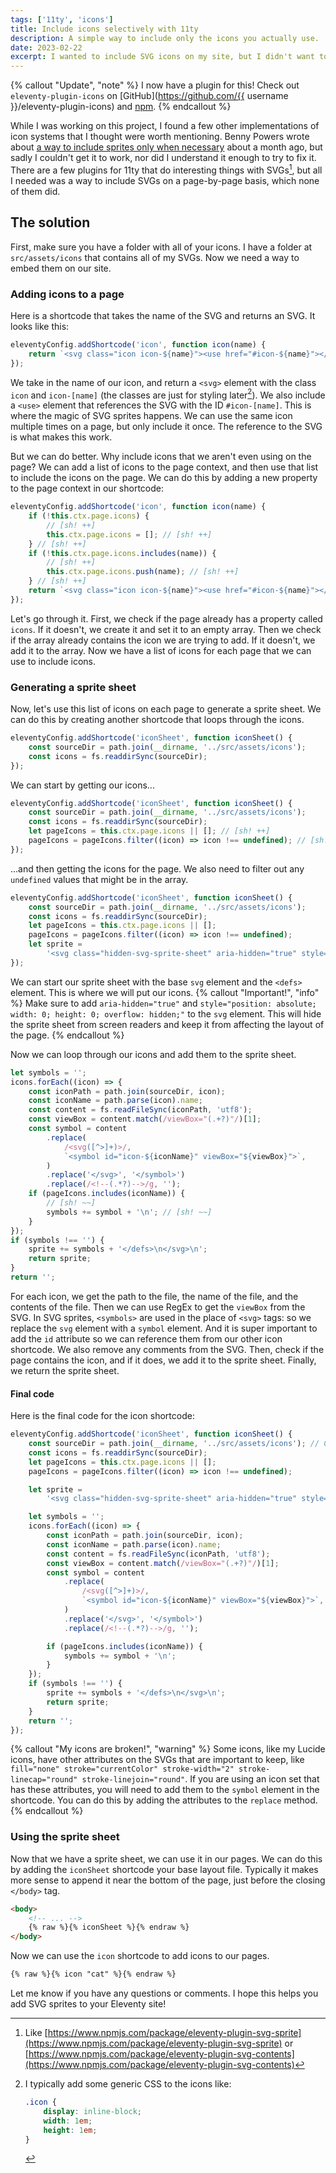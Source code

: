 ```yaml
---
tags: ['11ty', 'icons']
title: Include icons selectively with 11ty
description: A simple way to include only the icons you actually use.
date: 2023-02-22
excerpt: I wanted to include SVG icons on my site, but I didn't want to include all of them on every page. Here's how I did it.
---
```


{% callout "Update", "note" %}
I now have a plugin for this! Check out `eleventy-plugin-icons` on [GitHub](https://github.com/{{ username }}/eleventy-plugin-icons) and [npm](https://www.npmjs.com/package/eleventy-plugin-icons).
{% endcallout %}

While I was working on this project, I found a few other implementations of icon systems that I thought were worth mentioning. Benny Powers wrote about [a way to include sprites only when necessary](https://bennypowers.dev/posts/11ty-svg-sprites/) about a month ago, but sadly I couldn't get it to work, nor did I understand it enough to try to fix it. There are a few plugins for 11ty that do interesting things with SVGs[^1], but all I needed was a way to include SVGs on a page-by-page basis, which none of them did.

## The solution

First, make sure you have a folder with all of your icons. I have a folder at `src/assets/icons` that contains all of my SVGs. Now we need a way to embed them on our site.

### Adding icons to a page

Here is a shortcode that takes the name of the SVG and returns an SVG. It looks like this:

```js
eleventyConfig.addShortcode('icon', function icon(name) {
	return `<svg class="icon icon-${name}"><use href="#icon-${name}"></use></svg>`;
});
```

We take in the name of our icon, and return a `<svg>` element with the class `icon` and `icon-[name]` (the classes are just for styling later[^2]). We also include a `<use>` element that references the SVG with the ID `#icon-[name]`. This is where the magic of SVG sprites happens. We can use the same icon multiple times on a page, but only include it once. The reference to the SVG is what makes this work.

But we can do better. Why include icons that we aren't even using on the page? We can add a list of icons to the page context, and then use that list to include the icons on the page. We can do this by adding a new property to the page context in our shortcode:

```js
eleventyConfig.addShortcode('icon', function icon(name) {
	if (!this.ctx.page.icons) {
		// [sh! ++]
		this.ctx.page.icons = []; // [sh! ++]
	} // [sh! ++]
	if (!this.ctx.page.icons.includes(name)) {
		// [sh! ++]
		this.ctx.page.icons.push(name); // [sh! ++]
	} // [sh! ++]
	return `<svg class="icon icon-${name}"><use href="#icon-${name}"></use></svg>`;
});
```

Let's go through it. First, we check if the page already has a property called `icons`. If it doesn't, we create it and set it to an empty array. Then we check if the array already contains the icon we are trying to add. If it doesn't, we add it to the array. Now we have a list of icons for each page that we can use to include icons.

### Generating a sprite sheet

Now, let's use this list of icons on each page to generate a sprite sheet. We can do this by creating another shortcode that loops through the icons.

```js
eleventyConfig.addShortcode('iconSheet', function iconSheet() {
	const sourceDir = path.join(__dirname, '../src/assets/icons');
	const icons = fs.readdirSync(sourceDir);
});
```

We can start by getting our icons...

```js
eleventyConfig.addShortcode('iconSheet', function iconSheet() {
	const sourceDir = path.join(__dirname, '../src/assets/icons');
	const icons = fs.readdirSync(sourceDir);
	let pageIcons = this.ctx.page.icons || []; // [sh! ++]
	pageIcons = pageIcons.filter((icon) => icon !== undefined); // [sh! ++]
});
```

...and then getting the icons for the page. We also need to filter out any `undefined` values that might be in the array.

```js
eleventyConfig.addShortcode('iconSheet', function iconSheet() {
	const sourceDir = path.join(__dirname, '../src/assets/icons');
	const icons = fs.readdirSync(sourceDir);
	let pageIcons = this.ctx.page.icons || [];
	pageIcons = pageIcons.filter((icon) => icon !== undefined);
	let sprite =
		'<svg class="hidden-svg-sprite-sheet" aria-hidden="true" style="position: absolute; width: 0; height: 0; overflow: hidden;" version="1.1" xmlns="http://www.w3.org/2000/svg" xmlns:xlink="http://www.w3.org/1999/xlink">\n<defs>\n'; // [sh! ++]
});
```

We can start our sprite sheet with the base `svg` element and the `<defs>` element. This is where we will put our icons.
{% callout "Important!", "info" %}
Make sure to add `aria-hidden="true"` and `style="position: absolute; width: 0; height: 0; overflow: hidden;"` to the `svg` element. This will hide the sprite sheet from screen readers and keep it from affecting the layout of the page.
{% endcallout %}

Now we can loop through our icons and add them to the sprite sheet.

```js
let symbols = '';
icons.forEach((icon) => {
	const iconPath = path.join(sourceDir, icon);
	const iconName = path.parse(icon).name;
	const content = fs.readFileSync(iconPath, 'utf8');
	const viewBox = content.match(/viewBox="(.+?)"/)[1];
	const symbol = content
		.replace(
			/<svg([^>]+)>/,
			`<symbol id="icon-${iconName}" viewBox="${viewBox}">`,
		)
		.replace('</svg>', '</symbol>')
		.replace(/<!--(.*?)-->/g, '');
	if (pageIcons.includes(iconName)) {
		// [sh! ~~]
		symbols += symbol + '\n'; // [sh! ~~]
	}
});
if (symbols !== '') {
	sprite += symbols + '</defs>\n</svg>\n';
	return sprite;
}
return '';
```

For each icon, we get the path to the file, the name of the file, and the contents of the file. Then we can use RegEx to get the `viewBox` from the SVG. In SVG sprites, `<symbols>` are used in the place of `<svg>` tags: so we replace the `svg` element with a `symbol` element. And it is super important to add the `id` attribute so we can reference them from our other icon shortcode. We also remove any comments from the SVG. Then, check if the page contains the icon, and if it does, we add it to the sprite sheet. Finally, we return the sprite sheet.

#### Final code

Here is the final code for the icon shortcode:

```js
eleventyConfig.addShortcode('iconSheet', function iconSheet() {
	const sourceDir = path.join(__dirname, '../src/assets/icons'); // Change this to your icons directory
	const icons = fs.readdirSync(sourceDir);
	let pageIcons = this.ctx.page.icons || [];
	pageIcons = pageIcons.filter((icon) => icon !== undefined);

	let sprite =
		'<svg class="hidden-svg-sprite-sheet" aria-hidden="true" style="position: absolute; width: 0; height: 0; overflow: hidden;" version="1.1" xmlns="http://www.w3.org/2000/svg" xmlns:xlink="http://www.w3.org/1999/xlink">\n<defs>\n';

	let symbols = '';
	icons.forEach((icon) => {
		const iconPath = path.join(sourceDir, icon);
		const iconName = path.parse(icon).name;
		const content = fs.readFileSync(iconPath, 'utf8');
		const viewBox = content.match(/viewBox="(.+?)"/)[1];
		const symbol = content
			.replace(
				/<svg([^>]+)>/,
				`<symbol id="icon-${iconName}" viewBox="${viewBox}">`,
			)
			.replace('</svg>', '</symbol>')
			.replace(/<!--(.*?)-->/g, '');

		if (pageIcons.includes(iconName)) {
			symbols += symbol + '\n';
		}
	});
	if (symbols !== '') {
		sprite += symbols + '</defs>\n</svg>\n';
		return sprite;
	}
	return '';
});
```

{% callout "My icons are broken!", "warning" %}
Some icons, like my Lucide icons, have other attributes on the SVGs that are important to keep, like `fill="none" stroke="currentColor" stroke-width="2" stroke-linecap="round" stroke-linejoin="round"`. If you are using an icon set that has these attributes, you will need to add them to the `symbol` element in the shortcode. You can do this by adding the attributes to the `replace` method.
{% endcallout %}

### Using the sprite sheet

Now that we have a sprite sheet, we can use it in our pages. We can do this by adding the `iconSheet` shortcode your base layout file. Typically it makes more sense to append it near the bottom of the page, just before the closing `</body>` tag.

```html
<body>
	<!-- ... -->
	{% raw %}{% iconSheet %}{% endraw %}
</body>
```

Now we can use the `icon` shortcode to add icons to our pages.

```html
{% raw %}{% icon "cat" %}{% endraw %}
```

Let me know if you have any questions or comments. I hope this helps you add SVG sprites to your Eleventy site!

[^1]: Like [https://www.npmjs.com/package/eleventy-plugin-svg-sprite](https://www.npmjs.com/package/eleventy-plugin-svg-sprite) or [https://www.npmjs.com/package/eleventy-plugin-svg-contents](https://www.npmjs.com/package/eleventy-plugin-svg-contents)
[^2]: I typically add some generic CSS to the icons like:

    ```css
    .icon {
    	display: inline-block;
    	width: 1em;
    	height: 1em;
    }
    ```
